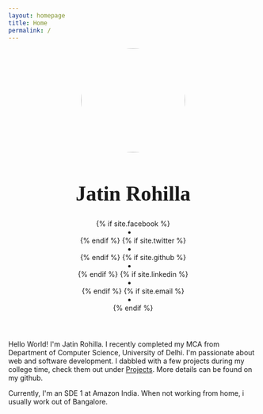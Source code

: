 ```yaml
---
layout: homepage
title: Home
permalink: /
---
```


<div class="col-md-2"></div>
<div class="col-md-8">
    <header class="post-header text-center">
        <img style="width: 15em; height: 15em; border-radius: 50%;"
            src="{{site.baseurl}}/images/{{site.profilePicture}}">
        <h1 style="font-size: 3em; font-family: Raleway;">Jatin Rohilla</h1>
        {% if site.facebook %}
        <a target="_blank" href="{{site.facebook}}">
            <li class="social twitter"><i class="fa fa-facebook-square"></i></li>
        </a>
        {% endif %}
        {% if site.twitter %}
        <a target="_blank" href="{{site.twitter}}">
            <li class="social twitter"><i class="fa fa-twitter-square"></i></li>
        </a>
        {% endif %}
        {% if site.github %}
        <a target="_blank" href="{{site.github}}">
            <li class="social github"><i class="fa fa-github-square"></i></li>
        </a>
        {% endif %}
        {% if site.linkedin %}
        <a target="_blank" href="{{site.linkedin}}">
            <li class="social linkedin"><i class="fa fa-linkedin-square"></i></li>
        </a>
        {% endif %}
        {% if site.email %}
        <a target="_blank" href="mailto:{{site.email}}">
            <li class="social email"><i class="fa fa-envelope"></i></li>
        </a>
        {% endif %}
    </header>
    <div style="margin: 2em 0em 2em 0em; text-align: left;">
        <p>
            Hello World! I'm Jatin Rohilla. I recently completed my MCA from Department of Computer Science, University of Delhi. I'm passionate about web and software development. I dabbled with a few projects during my college time, check them out under <a href="/projects">Projects</a>. More details can be found on my github. 
        </p>
        <p>
            Currently, I'm an SDE 1 at Amazon India. When not working from home, i usually work out of Bangalore.
        </p>
        <!-- <p>Here's my <a href="/resume">Resume</a>. </p> -->
    </div>
</div>
<div class="col-md-2"></div>
